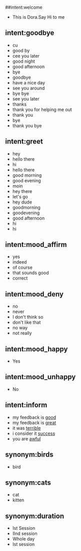 
##intent:welcome
- This is Dora.Say Hi to me
## intent:goodbye
- cu
- good by
- cee you later
- good night
- good afternoon
- bye
- goodbye
- have a nice day
- see you around
- bye bye
- see you later
- thanks
- thank you for helping me out
- thank you
- bye
- thank you bye

## intent:greet
- hey
- hello there
- hi
- hello there
- good morning
- good evening
- moin
- hey there
- let's go
- hey dude
- goodmorning
- goodevening
- good afternoon
- hi
- hi


## intent:mood_affirm
- yes
- indeed
- of course
- that sounds good
- correct

## intent:mood_deny
- no
- never
- I don't think so
- don't like that
- no way
- not really

## intent:mood_happy
- Yes


## intent:mood_unhappy
- No

## intent:inform
- my feedback is [good](feedback)
- my feedback is [great](feedback)
- it was [terrible](feedback)
- i consider it [success](feedback)
- you are [awful](feedback)

## synonym:birds
- bird

## synonym:cats
- cat
- kitten

## synonym:duration
- Ist Session
- IInd session
- Whole day
- Ist session


